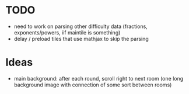 # TODO

- need to work on parsing other difficulty data (fractions, exponents/powers, iif maintile is something)
- delay / preload tiles that use mathjax to skip the parsing

# Ideas

- main background: after each round, scroll right to next room (one long background image with connection of some sort between rooms)
